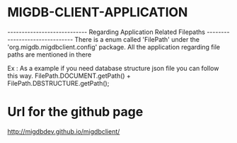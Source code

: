 <h1>MIGDB-CLIENT-APPLICATION</h1>


---------------------------- Regarding Application Related Filepaths -------------------------------
There is a enum called 'FilePath' under the 'org.migdb.migdbclient.config' package. All the application regarding file paths are mentioned in there

Ex : As a example if you need database structure json file you can follow this way. FilePath.DOCUMENT.getPath() + FilePath.DBSTRUCTURE.getPath();

<h1> Url for the github page </h1>
<p><a href="http://migdbdev.github.io/migdbclient/">http://migdbdev.github.io/migdbclient/</a></p>
